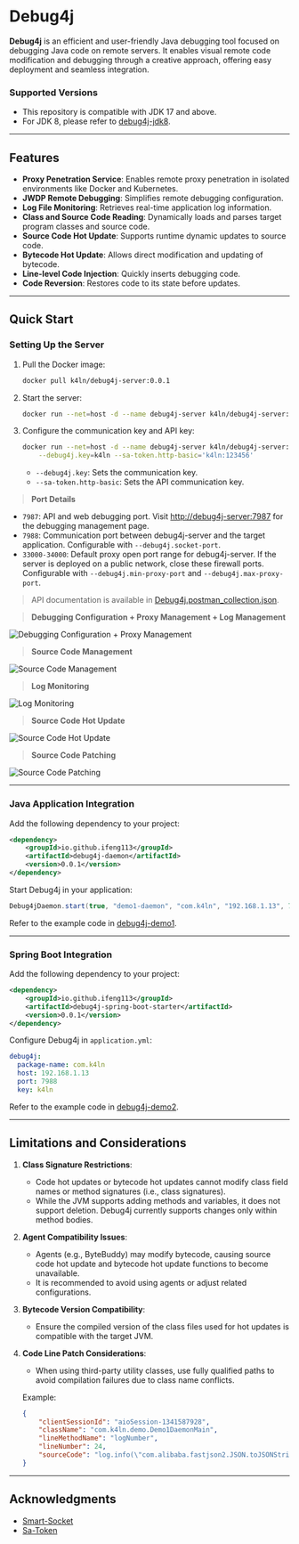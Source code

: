 # Debug4j

**Debug4j** is an efficient and user-friendly Java debugging tool focused on debugging Java code on remote servers. It enables visual remote code modification and debugging through a creative approach, offering easy deployment and seamless integration.

### Supported Versions
- This repository is compatible with JDK 17 and above.
- For JDK 8, please refer to [debug4j-jdk8](https://github.com/ifeng113/debug4j-jdk8).

---

## Features

- **Proxy Penetration Service**: Enables remote proxy penetration in isolated environments like Docker and Kubernetes.
- **JWDP Remote Debugging**: Simplifies remote debugging configuration.
- **Log File Monitoring**: Retrieves real-time application log information.
- **Class and Source Code Reading**: Dynamically loads and parses target program classes and source code.
- **Source Code Hot Update**: Supports runtime dynamic updates to source code.
- **Bytecode Hot Update**: Allows direct modification and updating of bytecode.
- **Line-level Code Injection**: Quickly inserts debugging code.
- **Code Reversion**: Restores code to its state before updates.

---

## Quick Start

### Setting Up the Server

1. Pull the Docker image:
   ```bash
   docker pull k4ln/debug4j-server:0.0.1
   ```

2. Start the server:
   ```bash
   docker run --net=host -d --name debug4j-server k4ln/debug4j-server:0.0.1
   ```

3. Configure the communication key and API key:
   ```bash
   docker run --net=host -d --name debug4j-server k4ln/debug4j-server:0.0.1 \
       --debug4j.key=k4ln --sa-token.http-basic='k4ln:123456'
   ```

   - `--debug4j.key`: Sets the communication key.
   - `--sa-token.http-basic`: Sets the API communication key.

> **Port Details**

- `7987`: API and web debugging port. Visit [http://debug4j-server:7987](http://debug4j-server:7987) for the debugging management page.
- `7988`: Communication port between debug4j-server and the target application. Configurable with `--debug4j.socket-port`.
- `33000-34000`: Default proxy open port range for debug4j-server. If the server is deployed on a public network, close these firewall ports. Configurable with `--debug4j.min-proxy-port` and `--debug4j.max-proxy-port`.

> API documentation is available in [Debug4j.postman_collection.json](https://github.com/ifeng113/debug4j/blob/master/src/main/resources/Debug4j.postman_collection.json).

> **Debugging Configuration + Proxy Management + Log Management**

![Debugging Configuration + Proxy Management](src/main/resources/md/static/d1.png)

> **Source Code Management**

![Source Code Management](src/main/resources/md/static/d2.png)

> **Log Monitoring**

![Log Monitoring](src/main/resources/md/static/d3.png)

> **Source Code Hot Update**

![Source Code Hot Update](src/main/resources/md/static/d4.png)

> **Source Code Patching**

![Source Code Patching](src/main/resources/md/static/d5.png)

---

### Java Application Integration

Add the following dependency to your project:
```xml
<dependency>
    <groupId>io.github.ifeng113</groupId>
    <artifactId>debug4j-daemon</artifactId>
    <version>0.0.1</version>
</dependency>
```

Start Debug4j in your application:
```java
Debug4jDaemon.start(true, "demo1-daemon", "com.k4ln", "192.168.1.13", 7988, "k4ln");
```
Refer to the example code in [debug4j-demo1](https://github.com/ifeng113/debug4j/tree/master/debug4j-demo1).

---

### Spring Boot Integration

Add the following dependency to your project:
```xml
<dependency>
    <groupId>io.github.ifeng113</groupId>
    <artifactId>debug4j-spring-boot-starter</artifactId>
    <version>0.0.1</version>
</dependency>
```

Configure Debug4j in `application.yml`:
```yaml
debug4j:
  package-name: com.k4ln
  host: 192.168.1.13
  port: 7988
  key: k4ln
```
Refer to the example code in [debug4j-demo2](https://github.com/ifeng113/debug4j/tree/master/debug4j-demo2).

---

## Limitations and Considerations

1. **Class Signature Restrictions**:
   - Code hot updates or bytecode hot updates cannot modify class field names or method signatures (i.e., class signatures).
   - While the JVM supports adding methods and variables, it does not support deletion. Debug4j currently supports changes only within method bodies.

2. **Agent Compatibility Issues**:
   - Agents (e.g., ByteBuddy) may modify bytecode, causing source code hot update and bytecode hot update functions to become unavailable.
   - It is recommended to avoid using agents or adjust related configurations.

3. **Bytecode Version Compatibility**:
   - Ensure the compiled version of the class files used for hot updates is compatible with the target JVM.

4. **Code Line Patch Considerations**:
   - When using third-party utility classes, use fully qualified paths to avoid compilation failures due to class name conflicts.

   Example:
   ```json
   {
       "clientSessionId": "aioSession-1341587928",
       "className": "com.k4ln.demo.Demo1DaemonMain",
       "lineMethodName": "logNumber",
       "lineNumber": 24,
       "sourceCode": "log.info(\"com.alibaba.fastjson2.JSON.toJSONString(patch13)\");"
   }
   ```

---

## Acknowledgments

- [Smart-Socket](https://github.com/smartboot/smart-socket)
- [Sa-Token](https://github.com/dromara/sa-token)
